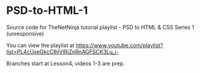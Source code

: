# PSD-to-HTML-1
Source code for TheNetNinja tutorial playlist - PSD to HTML &amp; CSS Series 1 (unresponsive)

You can view the playlist at https://www.youtube.com/playlist?list=PL4cUxeGkcC9jjVlRiZnRnAGFSCK3Lu_i-


Branches start at Lesson4, videos 1-3 are prep.